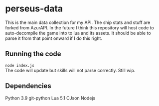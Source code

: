 # perseus-data
This is the main data collection for my API. The ship stats and stuff are forked from AzurAPI. In the future I think this repository will host code to auto-decompile the game into to lua and its assets. It should be able to parse it from that point onward if I do this right.

## Running the code
`node index.js`<br>
The code will update but skills will not parse correctly. Still wip.

## Dependencies
Python 3.9
  git-python
Lua 5.1
  CJson
Nodejs
